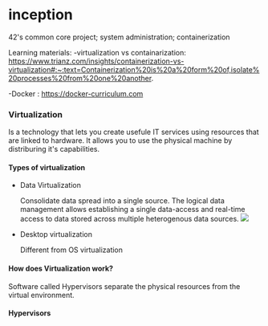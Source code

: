 # inception
42's common core project; system administration; containerization

Learning materials: 
-virtualization vs containarization: https://www.trianz.com/insights/containerization-vs-virtualization#:~:text=Containerization%20is%20a%20form%20of,isolate%20processes%20from%20one%20another.

-Docker : https://docker-curriculum.com 

### Virtualization
Is a technology that lets you create usefule IT services using resources that are linked to hardware. It allows you to use the physical machine by distriburing it's capabilities.

#### Types of virtualization
<ul>
    <li>Data Virtualization</li>
    <p>
        Consolidate data spread into a single source. The logical data management allows establishing a single data-access and real-time access to data stored across multiple heterogenous data sources.
        <img src =".imgs/data_virt.png">
    </p>
    <li>Desktop virtualization</li>
    <p>
        Different from OS virtualization
    </p>
    
</ul>

#### How does Virtualization work?
Software called Hypervisors separate the physical resources from the virtual environment. 
#### Hypervisors
